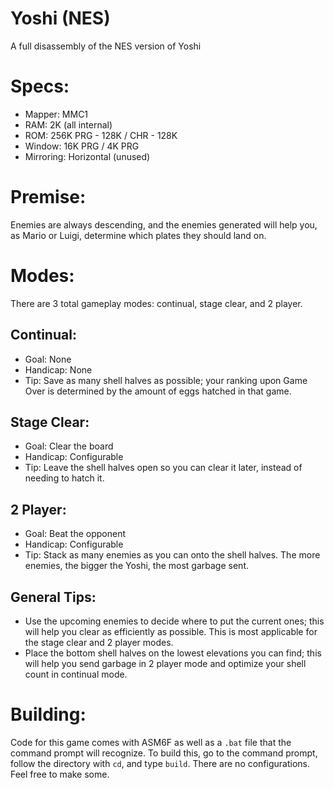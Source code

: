 # Yoshi (NES)
A full disassembly of the NES version of Yoshi

# Specs:
-	Mapper: MMC1
-	RAM: 2K (all internal)
-	ROM: 256K PRG - 128K / CHR - 128K
-	Window: 16K PRG / 4K PRG
-	Mirroring: Horizontal (unused)

# Premise:
Enemies are always descending, and the enemies generated will help you, as Mario or Luigi, determine which plates they should land on.

# Modes:
There are 3 total gameplay modes: continual, stage clear, and 2 player.

## Continual:
-	Goal: None
-	Handicap: None
-	Tip: Save as many shell halves as possible; your ranking upon Game Over is determined by the amount of eggs hatched in that game.

## Stage Clear:
-	Goal: Clear the board
-	Handicap: Configurable
-	Tip: Leave the shell halves open so you can clear it later, instead of needing to hatch it.

## 2 Player:
-	Goal: Beat the opponent
-	Handicap: Configurable
-	Tip: Stack as many enemies as you can onto the shell halves.  The more enemies, the bigger the Yoshi, the most garbage sent.

## General Tips:
-	Use the upcoming enemies to decide where to put the current ones; this will help you clear as efficiently as possible.  This is most applicable for the stage clear and 2 player modes.
-	Place the bottom shell halves on the lowest elevations you can find; this will help you send garbage in 2 player mode and optimize your shell count in continual mode.

# Building:
Code for this game comes with ASM6F as well as a `.bat` file that the command prompt will recognize.  To build this, go to the command prompt, follow the directory with `cd`, and type `build`.  There are no configurations.  Feel free to make some.